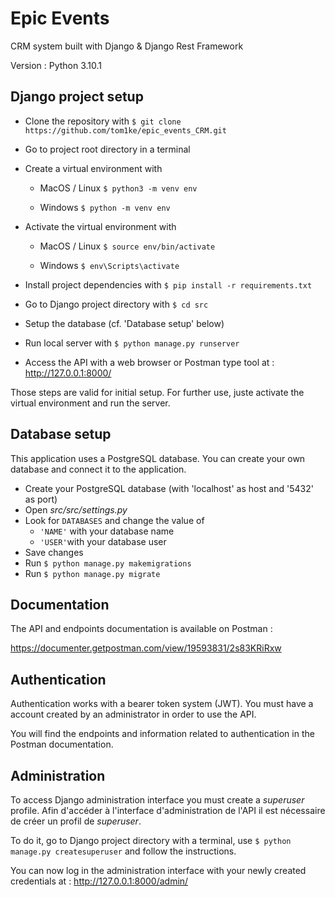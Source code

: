 # Epic Events
CRM system built with Django & Django Rest Framework

Version : Python 3.10.1

 ## Django project setup
- Clone the repository with ```$ git clone https://github.com/tom1ke/epic_events_CRM.git```
- Go to project root directory in a terminal
- Create a virtual environment with

  - MacOS / Linux ```$ python3 -m venv env```

  - Windows ```$ python -m venv env```
- Activate the virtual environment with

  - MacOS / Linux ```$ source env/bin/activate```

  - Windows ```$ env\Scripts\activate```
- Install project dependencies with ```$ pip install -r requirements.txt```
- Go to Django project directory with ```$ cd src```
- Setup the database (cf. 'Database setup' below)
- Run local server with ```$ python manage.py runserver```
- Access the API with a web browser or Postman type tool at : http://127.0.0.1:8000/

Those steps are valid for initial setup. For further use, juste activate the virtual environment and run the server.

## Database setup
This application uses a PostgreSQL database. You can create your own database and connect it to the application.

- Create your PostgreSQL database (with 'localhost' as host and '5432' as port)
- Open *src/src/settings.py*
- Look for ```DATABASES``` and change the value of
    - ```'NAME'``` with your database name
    - ```'USER'```with your database user
- Save changes
- Run ```$ python manage.py makemigrations```
- Run ```$ python manage.py migrate```

## Documentation
The API and endpoints documentation is available on Postman :

https://documenter.getpostman.com/view/19593831/2s83KRiRxw


## Authentication
Authentication works with a bearer token system (JWT). You must have a account created by an administrator in order to use the API.

You will find the endpoints and information related to authentication in the Postman documentation.

## Administration
To access Django administration interface you must create a *superuser* profile.
Afin d'accéder à l'interface d'administration de l'API il est nécessaire de créer un profil de *superuser*.

To do it, go to Django project directory with a terminal, use ```$ python manage.py createsuperuser``` and follow the instructions.

You can now log in the administration interface with your newly created credentials at : http://127.0.0.1:8000/admin/